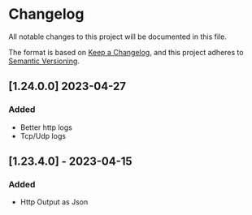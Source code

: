 # Changelog

All notable changes to this project will be documented in this file.

The format is based on [Keep a Changelog](https://keepachangelog.com/en/1.0.0/),
and this project adheres to [Semantic Versioning](https://semver.org/spec/v2.0.0.html).

## [1.24.0.0] 2023-04-27

### Added

- Better http logs
- Tcp/Udp logs

## [1.23.4.0] - 2023-04-15

### Added

- Http Output as Json
